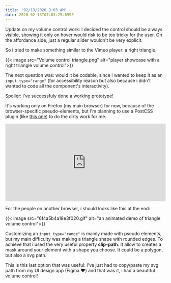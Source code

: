 ```yaml
---
title: '02/13/2020 8:03 AM'
date: 2020-02-13T07:03:25.699Z
---
```

Update on my volume control work: I decided the control should be always visible, showing it only on hover would risk to be too tricky for the user. On the affordance side, just a regular slider wouldn't be very explicit.

So i tried to make something similar to the Vimeo player: a right triangle.

{{< image src="Volume control triangle.png" alt="player showcase with a right triangle volume control">}}

The next question was: would it be codable, since i wanted to keep it as an `input type="range"` (for accessibility reason but also because i didn't wanted to code all the component's interactivity).

Spoiler: I've successfuly done a working prototype!

It's working only on Firefox (my main browser) for now, because of the browser-specific pseudo-elements, but I'm planning to use a PostCSS plugin (like [this one](https://github.com/jonathantneal/postcss-input-range)) to do the dirty work for me.

<p><iframe height="244" style="width: 100%;" scrolling="no" title="Customized Range POC" src="https://codepen.io/Tixie/embed/preview/MWwgoRR?height=244&theme-id=dark&default-tab=css,result" frameborder="no" allowtransparency="true" allowfullscreen="true">
  See the Pen <a href='https://codepen.io/Tixie/pen/MWwgoRR'>Customized Range POC</a> by Tixie
  (<a href='https://codepen.io/Tixie'>@Tixie</a>) on <a href='https://codepen.io'>CodePen</a>.
</iframe></p>

For the people on another browser, i should looks like this at the end:

{{< image src="6f4a5b4a18e3f020.gif" alt="an animated demo of triangle volume control">}}

Customizing an `input type="range"` is mainly made with pseudo elements, but my main difficulty was making a triangle shape with rounded edges. To achieve that i used the very useful property **clip-path**. It allow to creates a mask around your element with a shape you choose. It could be a polygon, but also a svg path. 

This is this last option that was useful: I've just had to copy/paste my svg path from my UI design app (Figma ❤️) and that was it, i had a beautiful volume control!
